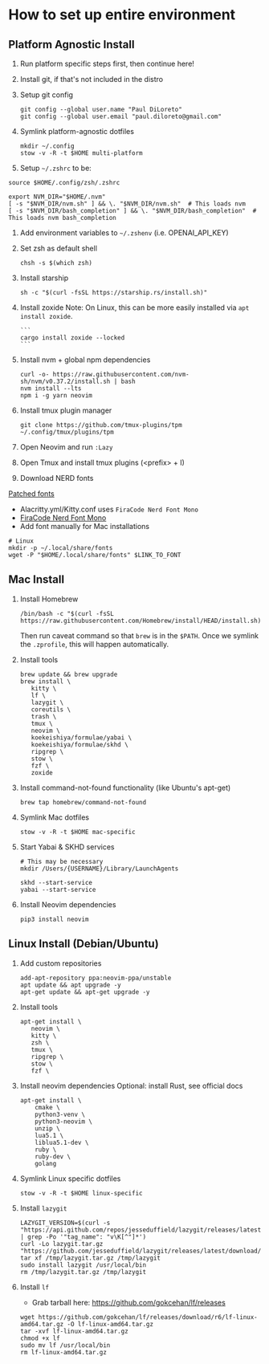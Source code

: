 # How to set up entire environment

## Platform Agnostic Install

1. Run platform specific steps first, then continue here!

1. Install git, if that's not included in the distro

1. Setup git config

    ```
    git config --global user.name "Paul DiLoreto"
    git config --global user.email "paul.diloreto@gmail.com"
    ```

1. Symlink platform-agnostic dotfiles

    ```
    mkdir ~/.config
    stow -v -R -t $HOME multi-platform
    ```

1. Setup `~/.zshrc` to be:

```
source $HOME/.config/zsh/.zshrc

export NVM_DIR="$HOME/.nvm"
[ -s "$NVM_DIR/nvm.sh" ] && \. "$NVM_DIR/nvm.sh"  # This loads nvm
[ -s "$NVM_DIR/bash_completion" ] && \. "$NVM_DIR/bash_completion"  # This loads nvm bash_completion
```

1.  Add environment variables to `~/.zshenv` (i.e. OPENAI_API_KEY)

1.  Set zsh as default shell

    ```
    chsh -s $(which zsh)
    ```

1.  Install starship

    ```
    sh -c "$(curl -fsSL https://starship.rs/install.sh)"
    ```

1.  Install zoxide
    Note: On Linux, this can be more easily installed via `apt install zoxide`.

        ```
        cargo install zoxide --locked
        ```

1.  Install nvm + global npm dependencies

    ```
    curl -o- https://raw.githubusercontent.com/nvm-sh/nvm/v0.37.2/install.sh | bash
    nvm install --lts
    npm i -g yarn neovim
    ```

1.  Install tmux plugin manager

    ```
    git clone https://github.com/tmux-plugins/tpm ~/.config/tmux/plugins/tpm
    ```

1.  Open Neovim and run `:Lazy`

1.  Open Tmux and install tmux plugins (\<prefix\> + I)

1.  Download NERD fonts

[Patched fonts](https://github.com/ryanoasis/nerd-fonts/raw/master/patched-fonts)

-   Alacritty.yml/Kitty.conf uses `FiraCode Nerd Font Mono`
-   [FiraCode Nerd Font Mono](https://github.com/ryanoasis/nerd-fonts/blob/master/patched-fonts/FiraCode/Regular/FiraCodeNerdFontMono-Regular.ttf)
-   Add font manually for Mac installations

```
# Linux
mkdir -p ~/.local/share/fonts
wget -P "$HOME/.local/share/fonts" $LINK_TO_FONT
```

## Mac Install

1. Install Homebrew

    ```
    /bin/bash -c "$(curl -fsSL https://raw.githubusercontent.com/Homebrew/install/HEAD/install.sh)"
    ```

    Then run caveat command so that `brew` is in the `$PATH`. Once we symlink the `.zprofile`, this will happen automatically.

1. Install tools

    ```
    brew update && brew upgrade
    brew install \
       kitty \
       lf \
       lazygit \
       coreutils \
       trash \
       tmux \
       neovim \
       koekeishiya/formulae/yabai \
       koekeishiya/formulae/skhd \
       ripgrep \
       stow \
       fzf \
       zoxide
    ```

1. Install command-not-found functionality (like Ubuntu's apt-get)

    ```
    brew tap homebrew/command-not-found
    ```

1. Symlink Mac dotfiles

    ```
    stow -v -R -t $HOME mac-specific
    ```

1. Start Yabai & SKHD services

    ```
    # This may be necessary
    mkdir /Users/{USERNAME}/Library/LaunchAgents

    skhd --start-service
    yabai --start-service
    ```

1. Install Neovim dependencies

    ```
    pip3 install neovim
    ```

## Linux Install (Debian/Ubuntu)

1. Add custom repositories

    ```
    add-apt-repository ppa:neovim-ppa/unstable
    apt update && apt upgrade -y
    apt-get update && apt-get upgrade -y
    ```

1. Install tools

    ```
    apt-get install \
       neovim \
       kitty \
       zsh \
       tmux \
       ripgrep \
       stow \
       fzf \
    ```

1. Install neovim dependencies
   Optional: install Rust, see official docs

    ```
    apt-get install \
        cmake \
        python3-venv \
        python3-neovim \
        unzip \
        lua5.1 \
        liblua5.1-dev \
        ruby \
        ruby-dev \
        golang
    ```

1. Symlink Linux specific dotfiles

    ```
    stow -v -R -t $HOME linux-specific
    ```

1. Install `lazygit`

    ```
    LAZYGIT_VERSION=$(curl -s "https://api.github.com/repos/jesseduffield/lazygit/releases/latest" | grep -Po '"tag_name": "v\K[^"]*')
    curl -Lo lazygit.tar.gz "https://github.com/jesseduffield/lazygit/releases/latest/download/lazygit_${LAZYGIT_VERSION}_Linux_x86_64.tar.gz"
    tar xf /tmp/lazygit.tar.gz /tmp/lazygit
    sudo install lazygit /usr/local/bin
    rm /tmp/lazygit.tar.gz /tmp/lazygit
    ```

1. Install `lf`

    - Grab tarball here: https://github.com/gokcehan/lf/releases

    ```
    wget https://github.com/gokcehan/lf/releases/download/r6/lf-linux-amd64.tar.gz -O lf-linux-amd64.tar.gz
    tar -xvf lf-linux-amd64.tar.gz
    chmod +x lf
    sudo mv lf /usr/local/bin
    rm lf-linux-amd64.tar.gz
    ```
